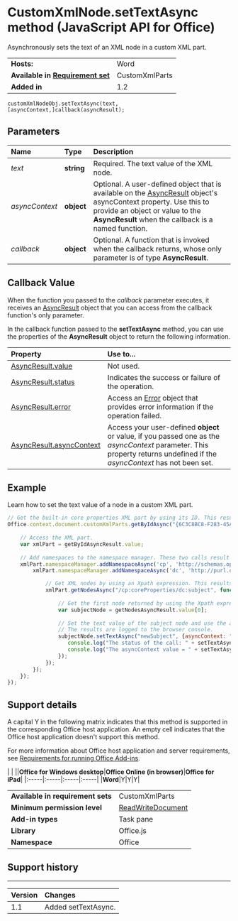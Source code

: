 
# CustomXmlNode.setTextAsync method (JavaScript API for Office)
Asynchronously sets the text of an XML node in a custom XML part.

|||
|:-----|:-----|
|**Hosts:**|Word|
|**Available in [Requirement set](http://msdn.microsoft.com/library/6b6702f2-b0a5-46ab-a356-8dda897ca8ae%28Office.15%29.aspx)**|CustomXmlParts|
|**Added in**|1.2|

```
customXmlNodeObj.setTextAsync(text, [asyncContext,]callback(asyncResult);
```


## Parameters



|**Name**|**Type**|**Description**|
|:-----|:-----|:-----|
| _text_|**string**|Required. The text value of the XML node.|
| _asyncContext_|**object**|Optional. A user-defined object that is available on the [AsyncResult](../../reference/shared/asyncresult.md) object's asyncContext property. Use this to provide an object or value to the **AsyncResult** when the callback is a named function.|
| _callback_|**object**|Optional. A function that is invoked when the callback returns, whose only parameter is of type  **AsyncResult**.|

## Callback Value

When the function you passed to the  _callback_ parameter executes, it receives an [AsyncResult](../../reference/shared/asyncresult.md) object that you can access from the callback function's only parameter.

In the callback function passed to the  **setTextAsync** method, you can use the properties of the **AsyncResult** object to return the following information.



|**Property**|**Use to...**|
|:-----|:-----|
|[AsyncResult.value](../../reference/shared/asyncresult.value.md)|Not used.|
|[AsyncResult.status](../../reference/shared/asyncresult.status.md)|Indicates the success or failure of the operation.|
|[AsyncResult.error](../../reference/shared/asyncresult.error.md)|Access an [Error](../../reference/shared/error.md) object that provides error information if the operation failed.|
|[AsyncResult.asyncContext](../../reference/shared/asyncresult.asynccontext.md)|Access your user-defined  **object** or value, if you passed one as the _asyncContext_ parameter. This property returns undefined if the _asyncContext_ has not been set.|

## Example

Learn how to set the text value of a node in a custom XML part.


```js
// Get the built-in core properties XML part by using its ID. This results in a call to Word.
Office.context.document.customXmlParts.getByIdAsync("{6C3C8BC8-F283-45AE-878A-BAB7291924A1}", function (getByIdAsyncResult) {
    
    // Access the XML part.
    var xmlPart = getByIdAsyncResult.value;
    
    // Add namespaces to the namespace manager. These two calls result in two calls to Word.
    xmlPart.namespaceManager.addNamespaceAsync('cp', 'http://schemas.openxmlformats.org/package/2006/metadata/core-properties', function () {
        xmlPart.namespaceManager.addNamespaceAsync('dc', 'http://purl.org/dc/elements/1.1/', function () {

            // Get XML nodes by using an Xpath expression. This results in a call to the host.
            xmlPart.getNodesAsync("/cp:coreProperties/dc:subject", function (getNodesAsyncResult) {
                
                // Get the first node returned by using the Xpath expression. This will be the subject element in this example.
                var subjectNode = getNodesAsyncResult.value[0];
                
                // Set the text value of the subject node and use the asyncContext. This results in a call to the host. 
                // The results are logged to the browser console. 
                subjectNode.setTextAsync("newSubject", {asyncContext: "StateNormal"}, function (setTextAsyncResult) {
                   console.log("The status of the call: " + setTextAsyncResult.status);
                   console.log("The asyncContext value = " + setTextAsyncResult.asyncContext);
                });
            });
        });
    });
});
```


## Support details


A capital Y in the following matrix indicates that this method is supported in the corresponding Office host application. An empty cell indicates that the Office host application doesn't support this method.

For more information about Office host application and server requirements, see [Requirements for running Office Add-ins](http://msdn.microsoft.com/library/67340567-bb9a-498c-96d3-3f52f28c16bc%28Office.15%29.aspx).


|
|
||**Office for Windows desktop**|**Office Online (in browser)**|**Office for iPad**|
|:-----|:-----|:-----|:-----|
|**Word**|Y|Y|Y|

|||
|:-----|:-----|
|**Available in requirement sets**|CustomXmlParts|
|**Minimum permission level**|[ReadWriteDocument](http://msdn.microsoft.com/library/da2efadc-4ebf-45fe-be39-397ac1eb1dbd%28Office.15%29.aspx)|
|**Add-in types**|Task pane|
|**Library**|Office.js|
|**Namespace**|Office|

## Support history



****


|**Version**|**Changes**|
|:-----|:-----|
|1.1|Added setTextAsync.|
